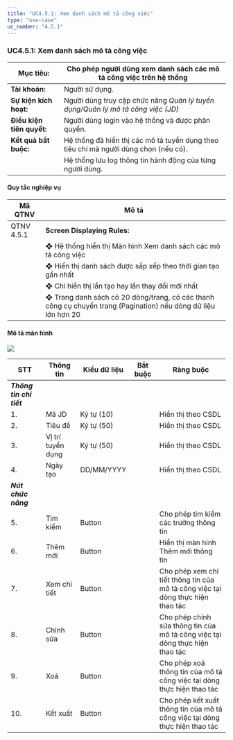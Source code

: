 ```yaml
---
title: "UC4.5.1: Xem danh sách mô tả công việc"
type: "use-case"
uc_number: "4.5.1"
---
```


### UC4.5.1: Xem danh sách mô tả công việc

| **Mục tiêu:** | Cho phép người dùng xem danh sách các mô tả công việc trên hệ thống |
| --- | --- |
| **Tài khoản:** | Người sử dụng. |
| **Sự kiện kích hoạt:** | Người dùng truy cập chức năng *Quản lý tuyển dụng/Quản lý mô tả công việc (JD)* |
| **Điều kiện tiên quyết:** | Người dùng login vào hệ thống và được phân quyền. |
| **Kết quả bắt buộc:** | Hệ thống đã hiển thị các mô tả tuyển dụng theo tiêu chí mà người dùng chọn (nếu có). |
|  | Hệ thống lưu log thông tin hành động của từng người dùng. |

####  Quy tắc nghiệp vụ

| **Mã QTNV** | **Mô tả** |
| --- | --- |
| QTNV 4.5.1 | **Screen Displaying Rules:** |
|  | ❖ Hệ thống hiển thị Màn hình Xem danh sách các mô tả công việc |
|  | ❖ Hiển thị danh sách được sắp xếp theo thời gian tạo gần nhất |
|  | ❖ Chỉ hiển thị lần tạo hay lần thay đổi mới nhất |
|  | ❖ Trang danh sách có 20 dòng/trang, có các thanh công cụ chuyển trang (Pagination) nếu dòng dữ liệu lớn hơn 20 |

#### Mô tả màn hình

![](media/image54.png)

| **STT** | **Thông tin** | **Kiểu dữ liệu** | **Bắt buộc** | **Ràng buộc** |
| --- | --- | --- | --- | --- |
| ***Thông tin chi tiết*** |  |  |  |  |
| 1\. | Mã JD | Ký tự (10) |  | Hiển thị theo CSDL |
| 2\. | Tiêu đề | Ký tự (50) |  | Hiển thị theo CSDL |
| 3\. | Vị trí tuyển dụng | Ký tự (50) |  | Hiển thị theo CSDL |
| 4\. | Ngày tạo | DD/MM/YYYY |  | Hiển thị theo CSDL |
| ***Nút chức năng*** |  |  |  |  |
| 5\. | Tìm kiếm | Button |  | Cho phép tìm kiếm các trường thông tin |
| 6\. | Thêm mới | Button |  | Hiển thị màn hình Thêm mới thông tin |
| 7\. | Xem chi tiết | Button |  | Cho phép xem chi tiết thông tin của mô tả công việc tại dòng thực hiện thao tác |
| 8\. | Chỉnh sửa | Button |  | Cho phép chỉnh sửa thông tin của mô tả công việc tại dòng thực hiện thao tác |
| 9\. | Xoá | Button |  | Cho phép xoá thông tin của mô tả công việc tại dòng thực hiện thao tác |
| 10\. | Kết xuất | Button |  | Cho phép kết xuất thông tin của mô tả công việc tại dòng thực hiện thao tác |
